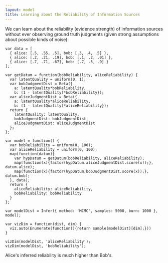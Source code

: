 ```yaml
---
layout: model
title: Learning about the Reliability of Information Sources
---
```


We can learn about the reliability (evidence strength) of information sources without ever observing ground truth judgments (given strong assumptions about possible kinds of noise):

~~~~
var data = [
  { alice: [.5, .55, .5], bob: [.3, .4, .5] },
  { alice: [.2, .21, .19], bob: [.1, .2, .01] },
  { alice: [.7, .71, .67], bob: [.7, .5, .9] }
];

var getDatum = function(bobReliability, aliceReliability) {
  var latentQuality = uniform(0, 1);
  var bobJudgmentDist = Beta({
    a: latentQuality*bobReliability,
    b: (1 - latentQuality)*bobReliability});
  var aliceJudgmentDist = Beta({
    a: latentQuality*aliceReliability,
    b: (1 - latentQuality)*aliceReliability});
  return {
    latentQuality: latentQuality,
    bobJudgmentDist: bobJudgmentDist,
    aliceJudgmentDist: aliceJudgmentDist
  };
};

var model = function() {
  var bobReliability = uniform(0, 100);
  var aliceReliability = uniform(0, 100);
  map(function(datum){
    var hypDatum = getDatum(bobReliability, aliceReliability);
    map(function(x){factor(hypDatum.aliceJudgmentDist.score(x));}, datum.alice);
    map(function(x){factor(hypDatum.bobJudgmentDist.score(x));}, datum.bob);    
  }, data);
  return {
    aliceReliability: aliceReliability,
    bobReliability: bobReliability
  }
};

var modelDist = Infer({ method: 'MCMC', samples: 5000, burn: 1000 }, model);

var vizDim = function(dist, dim) {
  viz.auto(Enumerate(function(){return sample(modelDist)[dim];}))
}

vizDim(modelDist, 'aliceReliability');
vizDim(modelDist, 'bobReliability');
~~~~

Alice's inferred reliability is much higher than Bob's.